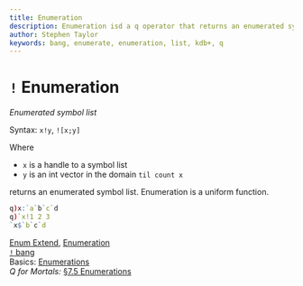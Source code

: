 ```yaml
---
title: Enumeration
description: Enumeration isd a q operator that returns an enumerated symbol list.
author: Stephen Taylor
keywords: bang, enumerate, enumeration, list, kdb+, q
---
```

# `!` Enumeration



_Enumerated symbol list_

Syntax: `x!y`, `![x;y]`

Where 

-   `x` is a handle to a symbol list
-   `y` is an int vector in the domain `til count x`

returns an enumerated symbol list.
Enumeration is a uniform function.

```q
q)x:`a`b`c`d
q)`x!1 2 3
`x$`b`c`d
```


<i class="far fa-hand-point-right"></i> 
[Enum Extend](enum-extend.md),
[Enumeration](enumeration.md)  
[`!` bang](overloads.md#bang)  
Basics: [Enumerations](../basics/enumerations.md)  
_Q for Mortals:_ [§7.5 Enumerations](/q4m3/7_Transforming_Data/#75-enumerations)


